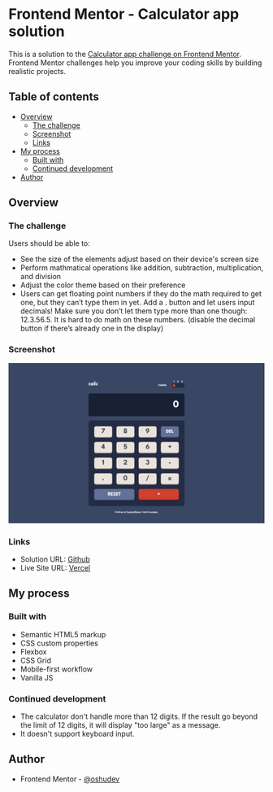 # Frontend Mentor - Calculator app solution

This is a solution to the [Calculator app challenge on Frontend Mentor](https://www.frontendmentor.io/challenges/calculator-app-9lteq5N29). Frontend Mentor challenges help you improve your coding skills by building realistic projects.

## Table of contents

-   [Overview](#overview)
    -   [The challenge](#the-challenge)
    -   [Screenshot](#screenshot)
    -   [Links](#links)
-   [My process](#my-process)
    -   [Built with](#built-with)
    -   [Continued development](#continued-development)
-   [Author](#author)

## Overview

### The challenge

Users should be able to:

-   See the size of the elements adjust based on their device's screen size
-   Perform mathmatical operations like addition, subtraction, multiplication, and division
-   Adjust the color theme based on their preference
-   Users can get floating point numbers if they do the math required to get one, but they can’t type them in yet. Add a . button and let users input decimals! Make sure you don’t let them type more than one though: 12.3.56.5. It is hard to do math on these numbers. (disable the decimal button if there’s already one in the display)

### Screenshot

![](./images/screenshot.png)

### Links

-   Solution URL: [Github](https://github.com/oshudev/calculator-app)
-   Live Site URL: [Vercel](https://calculator-app-tau-weld.vercel.app)

## My process

### Built with

-   Semantic HTML5 markup
-   CSS custom properties
-   Flexbox
-   CSS Grid
-   Mobile-first workflow
-   Vanilla JS

### Continued development

-   The calculator don't handle more than 12 digits. If the result go beyond the limit of 12 digits, it will display "too large" as a message.
-   It doesn't support keyboard input.

## Author

-   Frontend Mentor - [@oshudev](https://www.frontendmentor.io/profile/oshudev)
